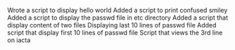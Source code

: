 Wrote a script to display hello world
Added a script to print confused smiley
Added a script to display the passwd file in etc directory
Added a script that display content of two files 
Displaying last 10 lines of  passwd file
Added script that display first 10 lines of passwd file
Script that views the 3rd line on iacta 
